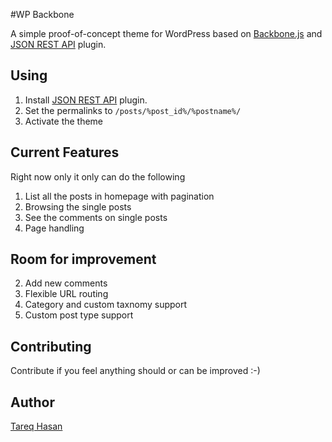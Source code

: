 #WP Backbone

A simple proof-of-concept theme for WordPress based on [Backbone.js](http://backbonejs.org/) and [JSON REST API](https://github.com/rmccue/wp-api) plugin.

## Using
1. Install [JSON REST API](https://github.com/rmccue/wp-api) plugin.
2. Set the permalinks to `/posts/%post_id%/%postname%/`
3. Activate the theme

## Current Features
Right now only it only can do the following

1. List all the posts in homepage with pagination
2. Browsing the single posts
3. See the comments on single posts
4. Page handling

## Room for improvement

2. Add new comments
3. Flexible URL routing
4. Category and custom taxnomy support
5. Custom post type support

## Contributing
Contribute if you feel anything should or can be improved :-)

## Author
[Tareq Hasan](http://tareq.wedevs.com)